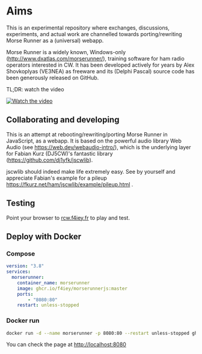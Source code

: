 # Aims

This is an experimental repository where exchanges, discussions, experiments, and actual work are channelled towards porting/rewriting Morse Runner as a (universal) webapp. 

Morse Runner is a widely known, Windows-only (http://www.dxatlas.com/morserunner/), training software for ham radio operators interested in CW. It has been developed actively for years by Alex Shovkoplyas (VE3NEA) as freeware and its (Delphi Pascal) source code has been generously released on GitHub.

TL;DR: watch the video

[![Watch the video](https://img.youtube.com/vi/1tENliEvQwc/default.jpg)](https://www.youtube.com/embed/1tENliEvQwc)


## Collaborating and developing

This is an attempt at rebooting/rewriting/porting Morse Runner in JavaScript, as a webapp. It is based on the powerful audio library Web Audio (see https://web.dev/webaudio-intro/), which is the underlying layer for Fabian Kurz (DJ5CW)'s fantastic library (https://github.com/dj1yfk/jscwlib).


jscwlib should indeed make life extremely easy. See by yourself and appreciate Fabian's example for a pileup https://fkurz.net/ham/jscwlib/example/pileup.html . 



## Testing

Point your browser to [rcw.f4iey.fr](https://rcw.f4iey.fr/) to play and test. 

## Deploy with Docker

### Compose
```yml
version: "3.8"
services:
  morserunner:
    container_name: morserunner
    image: ghcr.io/f4iey/morserunnerjs:master
    ports:
        - "8080:80"
    restart: unless-stopped
```
### Docker run
```sh
docker run -d --name morserunner -p 8080:80 --restart unless-stopped ghcr.io/f4iey/morserunnerjs:master
```

You can check the page at [http://localhost:8080](#)
